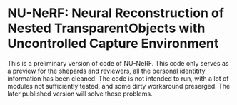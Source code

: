 

# NU-NeRF: Neural Reconstruction of Nested TransparentObjects with Uncontrolled Capture Environment


This is a preliminary version of code of NU-NeRF. This code only serves as a preview for the shepards and reviewers, all the personal identitity information has been cleaned.
The code is not intended to run, with a lot of modules not sufficiently tested, and some dirty workaround preserged. 
The later published version will solve these problems.